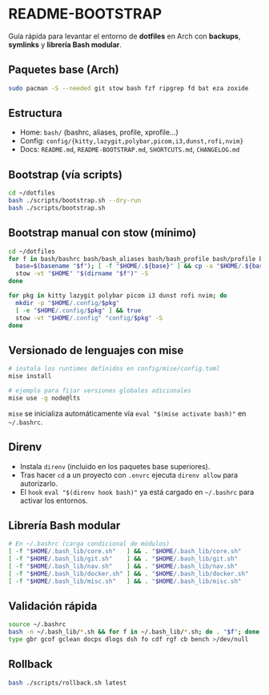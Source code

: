 # README-BOOTSTRAP

Guía rápida para levantar el entorno de **dotfiles** en Arch con **backups**, **symlinks** y **librería Bash modular**.

## Paquetes base (Arch)
```bash
sudo pacman -S --needed git stow bash fzf ripgrep fd bat eza zoxide       wl-clipboard xclip trash-cli docker docker-compose bc       tmux lazygit neovim i3-wm kitty rofi polybar dunst picom
```

## Estructura
- Home: `bash/` (bashrc, aliases, profile, xprofile…)
- Config: `config/{kitty,lazygit,polybar,picom,i3,dunst,rofi,nvim}`
- Docs: `README.md`, `README-BOOTSTRAP.md`, `SHORTCUTS.md`, `CHANGELOG.md`

## Bootstrap (vía scripts)
```bash
cd ~/dotfiles
bash ./scripts/bootstrap.sh --dry-run
bash ./scripts/bootstrap.sh
```

## Bootstrap manual con stow (mínimo)
```bash
cd ~/dotfiles
for f in bash/bashrc bash/bash_aliases bash/bash_profile bash/profile bash/xprofile; do
  base=$(basename "$f"); [ -f "$HOME/.${base}" ] && cp -a "$HOME/.${base}" "$HOME/.${base}.bak"
  stow -vt "$HOME" "$(dirname "$f")" -S
done

for pkg in kitty lazygit polybar picom i3 dunst rofi nvim; do
  mkdir -p "$HOME/.config/$pkg"
  [ -e "$HOME/.config/$pkg" ] && true
  stow -vt "$HOME/.config" "config/$pkg" -S
done
```

## Versionado de lenguajes con mise
```bash
# instala los runtimes definidos en config/mise/config.toml
mise install

# ejemplo para fijar versiones globales adicionales
mise use -g node@lts
```

`mise` se inicializa automáticamente vía `eval "$(mise activate bash)"` en `~/.bashrc`.

## Direnv
- Instala `direnv` (incluido en los paquetes base superiores).
- Tras hacer `cd` a un proyecto con `.envrc` ejecuta `direnv allow` para autorizarlo.
- El `hook` `eval "$(direnv hook bash)"` ya está cargado en `~/.bashrc` para activar los entornos.

## Librería Bash modular
```bash
# En ~/.bashrc (carga condicional de módulos)
[ -f "$HOME/.bash_lib/core.sh"   ] && . "$HOME/.bash_lib/core.sh"
[ -f "$HOME/.bash_lib/git.sh"    ] && . "$HOME/.bash_lib/git.sh"
[ -f "$HOME/.bash_lib/nav.sh"    ] && . "$HOME/.bash_lib/nav.sh"
[ -f "$HOME/.bash_lib/docker.sh" ] && . "$HOME/.bash_lib/docker.sh"
[ -f "$HOME/.bash_lib/misc.sh"   ] && . "$HOME/.bash_lib/misc.sh"
```

## Validación rápida
```bash
source ~/.bashrc
bash -n ~/.bash_lib/*.sh && for f in ~/.bash_lib/*.sh; do . "$f"; done
type gbr gcof gclean docps dlogs dsh fo cdf rgf cb bench >/dev/null
```

## Rollback
```bash
bash ./scripts/rollback.sh latest
```
